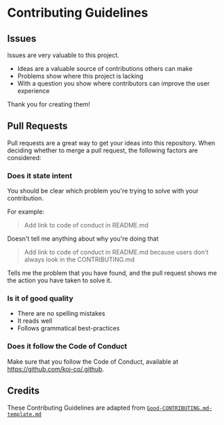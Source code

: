 # Contributing Guidelines

## Issues

Issues are very valuable to this project.

* Ideas are a valuable source of contributions others can make
* Problems show where this project is lacking
* With a question you show where contributors can improve the user experience

Thank you for creating them!

## Pull Requests

Pull requests are a great way to get your ideas into this repository. When deciding whether to merge a pull request, the following factors are considered:

### Does it state intent

You should be clear which problem you're trying to solve with your contribution.

For example:

> Add link to code of conduct in README.md

Doesn't tell me anything about why you're doing that

> Add link to code of conduct in README.md because users don't always look in the CONTRIBUTING.md

Tells me the problem that you have found, and the pull request shows me the action you have taken to solve it.


### Is it of good quality

* There are no spelling mistakes
* It reads well
* Follows grammatical best-practices

### Does it follow the Code of Conduct

Make sure that you follow the Code of Conduct, available at https://github.com/koj-co/.github.

## Credits

These Contributing Guidelines are adapted from [`Good-CONTRIBUTING.md-template.md`](https://gist.github.com/PurpleBooth/b24679402957c63ec426)
